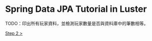 Spring Data JPA Tutorial in Luster
=====

TODO：印出所有玩家資料，並檢測玩家數量是否與資料庫中的筆數相等。  
  
[Step 2 >](https://github.com/shiningjason1989/SpringDataJpaTutorial/edit/Step2)
